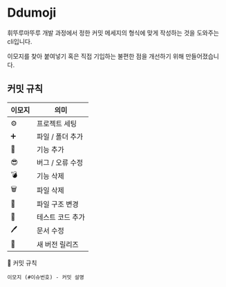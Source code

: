 # Ddumoji
휘뚜루마뚜루 개발 과정에서 정한 커밋 메세지의 형식에 맞게 작성하는 것을 도와주는 cli입니다.

이모지를 찾아 붙여넣기 혹은 직접 기입하는 불편한 점을 개선하기 위해 만들어졌습니다.

## 커밋 규칙

| 이모지 | 의미 |
| --- | --- |
| ⚙️ | 프로젝트 세팅 |
| ➕ | 파일 / 폴더 추가 |
| 🍫 | 기능 추가 |
| 😎 | 버그 / 오류 수정 |
| 💣  | 기능 삭제 |
| 🗑️ | 파일 삭제 |
| 📁 | 파일 구조 변경 |
| 🧪 | 테스트 코드 추가 |
| 🖊️ | 문서 수정 |
| 🎉 | 새 버전 릴리즈 |

🧐 커밋 규칙
````aside
이모지 (#이슈번호) - 커밋 설명
